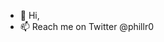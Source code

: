 - 👋 Hi, 
- 📫 Reach me on Twitter @phillr0

<!---
PhillRob/PhillRob is a ✨ special ✨ repository because its `README.md` (this file) appears on your GitHub profile.
You can click the Preview link to take a look at your changes.
--->
